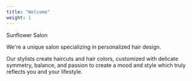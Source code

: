 ```yaml
---
title: "Welcome"
weight: 1
---
```


Sunflower Salon

We're a unique salon specializing in personalized hair design.

Our stylists create haircuts and hair colors, customized with delicate symmetry, balance, and passion to create a mood and style which truly reflects you and your lifestyle.